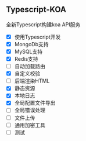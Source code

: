 ## Typescript-KOA

全新Typescript构建koa API服务

- [x] 使用Typescript开发
- [x] MongoDb支持
- [x] MySQL支持
- [x] Redis支持
- [ ] 自动加载路由
- [x] 自定义校验
- [ ] 后端渲染HTML
- [x] 静态资源
- [x] 本地日志
- [x] 全局配置文件导出
- [ ] 全局错误处理
- [ ] 文件上传
- [ ] 通用加密工具
- [ ] 测试
